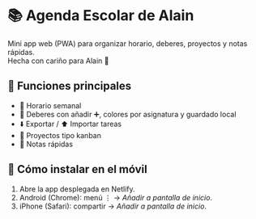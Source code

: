 # 📚 Agenda Escolar de Alain

Mini app web (PWA) para organizar horario, deberes, proyectos y notas rápidas.  
Hecha con cariño para Alain 💙

## 🚀 Funciones principales
- 📅 Horario semanal
- 📝 Deberes con añadir ➕, colores por asignatura y guardado local
- ⬇️ Exportar / ⬆️ Importar tareas
- 🚀 Proyectos tipo kanban
- 💬 Notas rápidas

## 📲 Cómo instalar en el móvil
1. Abre la app desplegada en Netlify.  
2. Android (Chrome): menú ⋮ → *Añadir a pantalla de inicio*.  
3. iPhone (Safari): compartir → *Añadir a pantalla de inicio*.  

